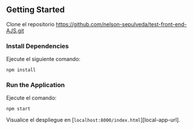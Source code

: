 ## Getting Started

Clone el repositorio https://github.com/nelson-sepulveda/test-front-end-AJS.git

### Install Dependencies

Ejecute el siguiente comando:

```
npm install
```

### Run the Application

Ejecute el comando:

```
npm start
```

Visualice el despliegue en [`localhost:8000/index.html`][local-app-url].
